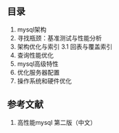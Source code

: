 ## 目录

1. mysql架构
2. 寻找瓶颈：基准测试与性能分析
3. 架构优化与索引
  3.1 回表与覆盖索引
4. 查询性能优化
5. mysql高级特性
6. 优化服务器配置
7. 操作系统和硬件优化

## 参考文献
1. 高性能mysql 第二版（中文）
